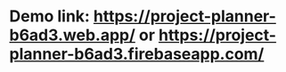 # Demo link: https://project-planner-b6ad3.web.app/ or https://project-planner-b6ad3.firebaseapp.com/
